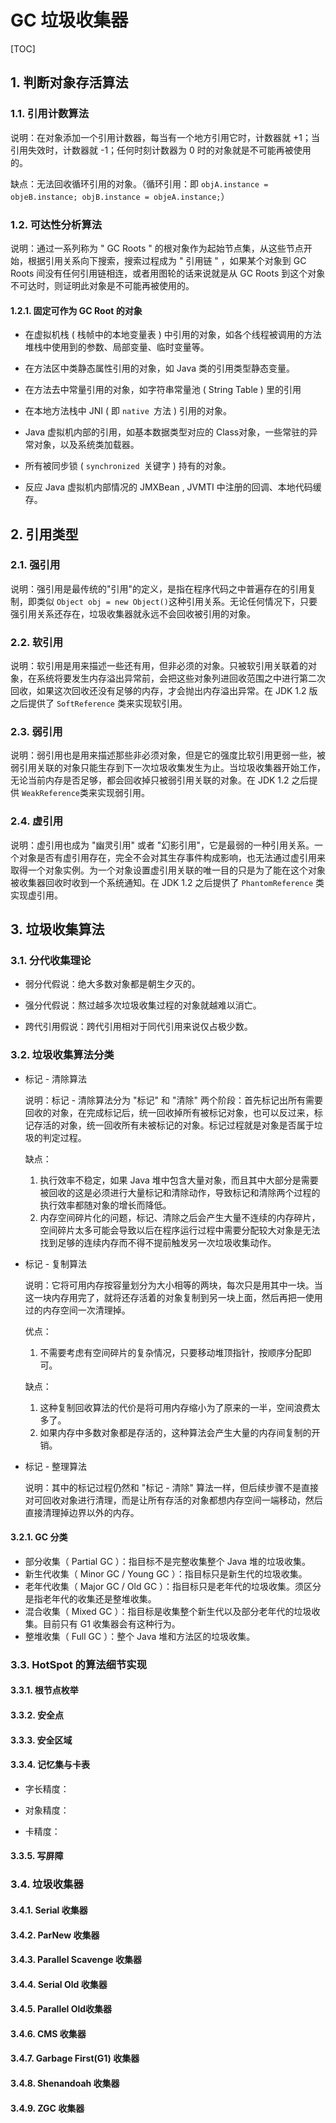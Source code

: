 # GC 垃圾收集器

[TOC]

## 1. 判断对象存活算法

### 1.1. 引用计数算法

说明：在对象添加一个引用计数器，每当有一个地方引用它时，计数器就 +1；当引用失效时，计数器就 -1；任何时刻计数器为 0 时的对象就是不可能再被使用的。

缺点：无法回收循环引用的对象。（循环引用：即 `objA.instance = objeB.instance; objB.instance = objeA.instance;`） 

### 1.2. 可达性分析算法

说明：通过一系列称为 " GC Roots " 的根对象作为起始节点集，从这些节点开始，根据引用关系向下搜索，搜索过程成为 " 引用链 " ，如果某个对象到 GC Roots 间没有任何引用链相连，或者用图轮的话来说就是从 GC Roots 到这个对象不可达时，则证明此对象是不可能再被使用的。

#### 1.2.1. 固定可作为 GC Root 的对象

- 在虚拟机栈 ( 栈帧中的本地变量表 ) 中引用的对象，如各个线程被调用的方法堆栈中使用到的参数、局部变量、临时变量等。

- 在方法区中类静态属性引用的对象，如 Java 类的引用类型静态变量。

- 在方法去中常量引用的对象，如字符串常量池 ( String Table ) 里的引用

- 在本地方法栈中 JNI ( 即 `native `方法 ) 引用的对象。

- Java 虚拟机内部的引用，如基本数据类型对应的 Class对象，一些常驻的异常对象，以及系统类加载器。

- 所有被同步锁 ( `synchronized `关键字 ) 持有的对象。

- 反应 Java 虚拟机内部情况的 JMXBean , JVMTI 中注册的回调、本地代码缓存。

## 2. 引用类型

### 2.1. 强引用

说明：强引用是最传统的"引用"的定义，是指在程序代码之中普遍存在的引用复制，即类似 `Object obj = new Object()`这种引用关系。无论任何情况下，只要强引用关系还存在，垃圾收集器就永远不会回收被引用的对象。

### 2.2. 软引用

说明：软引用是用来描述一些还有用，但非必须的对象。只被软引用关联着的对象，在系统将要发生内存溢出异常前，会把这些对象列进回收范围之中进行第二次回收，如果这次回收还没有足够的内存，才会抛出内存溢出异常。在 JDK 1.2 版之后提供了 `SoftReference` 类来实现软引用。

### 2.3. 弱引用

说明：弱引用也是用来描述那些非必须对象，但是它的强度比软引用更弱一些，被弱引用关联的对象只能生存到下一次垃圾收集发生为止。当垃圾收集器开始工作，无论当前内存是否足够，都会回收掉只被弱引用关联的对象。在 JDK 1.2 之后提供 `WeakReference`类来实现弱引用。

### 2.4. 虚引用

说明：虚引用也成为 "幽灵引用" 或者 "幻影引用"，它是最弱的一种引用关系。一个对象是否有虚引用存在，完全不会对其生存事件构成影响，也无法通过虚引用来取得一个对象实例。为一个对象设置虚引用关联的唯一目的只是为了能在这个对象被收集器回收时收到一个系统通知。在 JDK 1.2 之后提供了 `PhantomReference` 类实现虚引用。

## 3. 垃圾收集算法

### 3.1. 分代收集理论

- 弱分代假说：绝大多数对象都是朝生夕灭的。

- 强分代假说：熬过越多次垃圾收集过程的对象就越难以消亡。

- 跨代引用假说：跨代引用相对于同代引用来说仅占极少数。

### 3.2. 垃圾收集算法分类

- 标记 - 清除算法
  
  说明：标记 - 清除算法分为 "标记" 和 "清除" 两个阶段：首先标记出所有需要回收的对象，在完成标记后，统一回收掉所有被标记对象，也可以反过来，标记存活的对象，统一回收所有未被标记的对象。标记过程就是对象是否属于垃圾的判定过程。 
  
  缺点：
  
  1. 执行效率不稳定，如果 Java 堆中包含大量对象，而且其中大部分是需要被回收的这是必须进行大量标记和清除动作，导致标记和清除两个过程的执行效率都随对象的增长而降低。
  2. 内存空间碎片化的问题，标记、清除之后会产生大量不连续的内存碎片，空间碎片太多可能会导致以后在程序运行过程中需要分配较大对象是无法找到足够的连续内存而不得不提前触发另一次垃圾收集动作。

- 标记 - 复制算法
  
  说明：它将可用内存按容量划分为大小相等的两块，每次只是用其中一块。当这一块内存用完了，就将还存活着的对象复制到另一块上面，然后再把一使用过的内存空间一次清理掉。
  
  优点：
  
  1. 不需要考虑有空间碎片的复杂情况，只要移动堆顶指针，按顺序分配即可。
  
  缺点：
  
  1. 这种复制回收算法的代价是将可用内存缩小为了原来的一半，空间浪费太多了。
  2. 如果内存中多数对象都是存活的，这种算法会产生大量的内存间复制的开销。

- 标记 - 整理算法
  
  说明：其中的标记过程仍然和 "标记 - 清除" 算法一样，但后续步骤不是直接对可回收对象进行清理，而是让所有存活的对象都想内存空间一端移动，然后直接清理掉边界以外的内存。

#### 3.2.1. GC 分类

- 部分收集（ Partial GC ）：指目标不是完整收集整个 Java 堆的垃圾收集。
- 新生代收集（ Minor GC / Young GC ）：指目标只是新生代的垃圾收集。
- 老年代收集（ Major GC / Old GC ）：指目标只是老年代的垃圾收集。须区分是指老年代的收集还是整堆收集。
- 混合收集（ Mixed GC ）：指目标是收集整个新生代以及部分老年代的垃圾收集。目前只有 G1 收集器会有这种行为。
- 整堆收集（ Full GC ）：整个 Java 堆和方法区的垃圾收集。

### 3.3. HotSpot 的算法细节实现

#### 3.3.1. 根节点枚举

#### 3.3.2. 安全点

#### 3.3.3. 安全区域

#### 3.3.4. 记忆集与卡表

- 字长精度：

- 对象精度：

- 卡精度：

#### 3.3.5. 写屏障

### 3.4. 垃圾收集器

#### 3.4.1. Serial 收集器

#### 3.4.2. ParNew 收集器

#### 3.4.3. Parallel Scavenge 收集器

#### 3.4.4. Serial Old 收集器

#### 3.4.5. Parallel Old收集器

#### 3.4.6. CMS 收集器

#### 3.4.7. Garbage First(G1) 收集器

#### 3.4.8. Shenandoah 收集器

#### 3.4.9. ZGC 收集器
